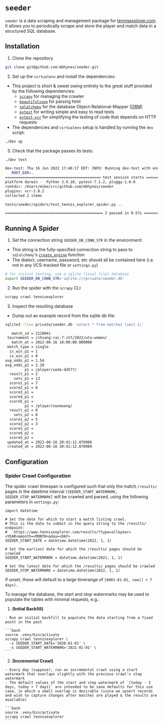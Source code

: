 # `seeder`

`seeder` is a data scraping and management package for [tennisexplorer.com](https://www.tennisexplorer.com).
It allows you to periodically scrape and store the player and match data in a structured SQL database.

## Installation

1. Clone the repository
```bash
git clone git@github.com:mbhynes/seeder.git
```

2. Set up the `virtualenv` and install the dependencies:

  - This project is short & sweet owing entirely to the great stuff provided by the following dependencies:
    - [`scrapy`](https://scrapy.org/) for managing the crawler
    - [`beautifulsoup`](https://www.crummy.com/software/BeautifulSoup/bs4/doc/) for parsing html
    - [`sqlalchemy`](https://www.sqlalchemy.org/) for the database Object-Relational-Mapper [(ORM)](https://en.wikipedia.org/wiki/Object%E2%80%93relational_mapping)
    - [`pytest`](https://docs.pytest.org/en/7.1.x/) for writing simple and easy to read tests 
    - [`pytest-vcr`](https://pytest-vcr.readthedocs.io/en/latest/) for simplifying the testing of code that depends on HTTP requests
  - The dependencies and `virtualenv` setup is handled by running the `dev` script:

```bash
./dev up
```

3. Check that the package passes its tests:

```bash
./dev test

dev-test: Thu 16 Jun 2022 17:46:17 EDT: INFO: Running dev-test with env:
   ROOT_DIR=.
============================================ test session starts =============================================
platform darwin -- Python 3.9.10, pytest-7.1.2, pluggy-1.0.0
rootdir: /Users/mike/src/github.com/mbhynes/seeder
plugins: vcr-1.0.2
collected 2 items

tests/seeder/spiders/test_tennis_explorer_spider.py ..                                                 [100%]

============================================= 2 passed in 0.57s ==============================================
```

## Running A Spider

1. Set the connection string `SEEDER_DB_CONN_STR` in the environment:

  - This string is the fully-specified connection string to pass to `sqlalchemy`'s [`create_engine`](https://docs.sqlalchemy.org/en/14/core/engines.html#sqlalchemy.create_engine) function
  - The dialect, username, password, etc should all be contained here (i.e. not in any VCS-tracked file or `settings.py`)
```bash
# for initial testing, use a sqlite (local file) database
export SEEDER_DB_CONN_STR='sqlite:///private/seeder.db' 
```

2. Run the spider with the `scrapy` CLI

```bash
scrapy crawl tennisexplorer
```

3. Inspect the resulting database

 - Dump out an example record from the sqlite db file:
```bash
sqlite3 -line private/seeder.db 'select * from matches limit 1;'

   match_id = 2118041
 tournament = /chiang-rai-7-itf/2022/wta-women/
   match_at = 2022-06-16 10:00:00.000000
 match_type = single
  is_win_p1 = 1
  is_win_p2 = 0
avg_odds_p1 = 1.54
avg_odds_p2 = 2.28
         p1 = /player/ueda-dd577/
  result_p1 = 2
    sets_p1 = 13
  score1_p1 = 7
  score2_p1 = 6
  score3_p1 =
  score4_p1 =
  score5_p1 =
         p2 = /player/ounmuang/
  result_p2 = 0
    sets_p2 = 8
  score1_p2 = 5
  score2_p2 = 3
  score3_p2 =
  score4_p2 =
  score5_p2 =
 updated_at = 2022-06-16 20:41:12.870986
 created_at = 2022-06-16 20:41:12.870989
```

## Configuration

### Spider Crawl Configuration

The spider crawl timespan is configured such that only the match `/results/` pages in the datetime interval `[SEEDER_START_WATERMARK, SEEDER_STOP_WATERMARK]` will be crawled and parsed, using the following parameters in `settings.py`:
```
import datetime

# Set the date for which to start a match listing crawl.
# This is the date to submit in the query string to the /results/ endpoint:
#   https://www.tennisexplorer.com/results/?type=all&year=<YEAR>&month=<MONTH>&day=<DAY>
SEEDER_START_DATE = datetime.datetime(2022, 1, 1) 

# Set the earliest date for which the /results/ pages should be crawled
SEEDER_START_WATERMARK = datetime.datetime(2021, 1, 1) 

# Set the latest date for which the /results/ pages should be crawled
SEEDER_STOP_WATERMARK = datetime.datetime(2022, 1, 1) 
```

If unset, these will default to a large timerange of `[0001-01-01, now() + 7 days)`.

To manage the database, the start and stop watermarks may be used to populate the tables with minimal requests, e.g.:
  1. **(Initial Backfill)**

    - Run an initial backfill to populate the data starting from a fixed point in the past

    ```bash
    source .venv/bin/activate
    scrapy crawl tennisexplorer \
      -s SEEDER_START_DATE='2020-01-01' \
      -s SEEDER_START_WATERMARK='2021-01-01' \
    ```
    
  2. **(Incremental Crawl)**

    - Every day (suppose), run an incremental crawl using a start watermark that overlaps slightly with the previous crawl's stop watermark
    - The default values of the start and stop watermark of `[today - 3 days, today + 7 days]` are intended to be sane defaults for this use case, in which a small overlap is desirable (since we upsert records and wish to capture changes after matches are played & the results are available)

    ```bash
    source .venv/bin/activate
    scrapy crawl tennisexplorer
    ```

